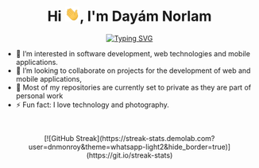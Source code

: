 <h1 align="center">Hi <img src="https://raw.githubusercontent.com/ABSphreak/ABSphreak/master/gifs/Hi.gif" width="30px">, I'm Dayám Norlam</h1>
<p align="center">
  <a href="https://github.com/dnmonroy/dnmonroy/"><img src="https://readme-typing-svg.herokuapp.com?font=Fira+Code&size=10&duration=5000&pause=100&color=3FA043&center=true&vCenter=true&random=false&width=435&height=20&lines=Computer+Science+Undergraduate;Full+Stack+Software+Developer" alt="Typing SVG" /></a>
</p>

- 👀 I’m interested in software development, web technologies and mobile applications.
- 💞️ I’m looking to collaborate on projects for the development of web and mobile applications,
- 🤗 Most of my repositories are currently set to private as they are part of personal work
- ⚡ Fun fact: I love technology and photography.
  
<br>

<!-- <p align="center">
  <a href="https://github.com/Ratheshan03">
    <img align="center"  height="175px" src="https://github-readme-stats.vercel.app/api?username=user&show_icons=true&hide_border=true&title_color=94b4a4&amp&icon_color=FFFFFF&amp&text_color=FFFFFF&amp&bg_color=000000&count_private=true&include_all_commits=true"/>
  </a>
  <a href="https://github.com/Ratheshan03">
    <img align="center" height="175px"  src="https://github-readme-stats.vercel.app/api/top-langs/?username=user&text_color=FFFFFF&bg_color=000000&title_color=94b4a4&langs_count=15&layout=compact&hide_border=true" />
  </a>
</p> -->

  <p align="center">
    [![GitHub Streak](https://streak-stats.demolab.com?user=dnmonroy&theme=whatsapp-light2&hide_border=true)](https://git.io/streak-stats)
  </p>

  <br>
